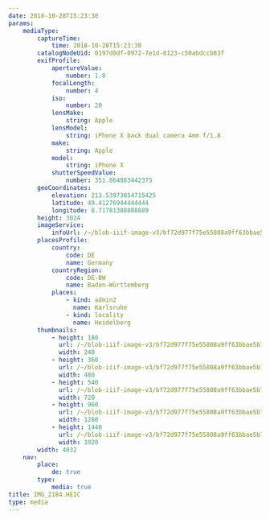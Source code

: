 ```yaml
---
date: 2018-10-28T15:23:30
params:
    mediaType:
        captureTime:
            time: 2018-10-28T15:23:30
        catalogNodeUid: 0197d0df-0972-7e1d-8123-c50abdccb83f
        exifProfile:
            apertureValue:
                number: 1.8
            focalLength:
                number: 4
            iso:
                number: 20
            lensMake:
                string: Apple
            lensModel:
                string: iPhone X back dual camera 4mm f/1.8
            make:
                string: Apple
            model:
                string: iPhone X
            shutterSpeedValue:
                number: 351.864883442375
        geoCoordinates:
            elevation: 213.53973054715425
            latitude: 49.41276944444444
            longitude: 8.71781388888889
        height: 3024
        imageService:
            infoUrl: /~/blob-iiif-image-v3/bf72d977f75e55808a9ff63bbae5b7d06401db4f4618368514f60e16700b2ef3/info.json
        placesProfile:
            country:
                code: DE
                name: Germany
            countryRegion:
                code: DE-BW
                name: Baden-Württemberg
            places:
                - kind: admin2
                  name: Karlsruhe
                - kind: locality
                  name: Heidelberg
        thumbnails:
            - height: 180
              url: /~/blob-iiif-image-v3/bf72d977f75e55808a9ff63bbae5b7d06401db4f4618368514f60e16700b2ef3/full/240%2C180/0/default.jpg
              width: 240
            - height: 360
              url: /~/blob-iiif-image-v3/bf72d977f75e55808a9ff63bbae5b7d06401db4f4618368514f60e16700b2ef3/full/480%2C360/0/default.jpg
              width: 480
            - height: 540
              url: /~/blob-iiif-image-v3/bf72d977f75e55808a9ff63bbae5b7d06401db4f4618368514f60e16700b2ef3/full/720%2C540/0/default.jpg
              width: 720
            - height: 960
              url: /~/blob-iiif-image-v3/bf72d977f75e55808a9ff63bbae5b7d06401db4f4618368514f60e16700b2ef3/full/1280%2C960/0/default.jpg
              width: 1280
            - height: 1440
              url: /~/blob-iiif-image-v3/bf72d977f75e55808a9ff63bbae5b7d06401db4f4618368514f60e16700b2ef3/full/1920%2C1440/0/default.jpg
              width: 1920
        width: 4032
    nav:
        place:
            de: true
        type:
            media: true
title: IMG_2184.HEIC
type: media
---
```

